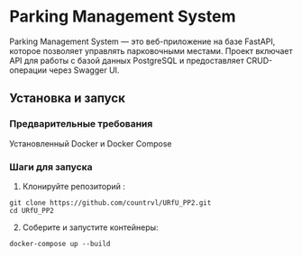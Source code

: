 # Parking Management System
Parking Management System — это веб-приложение на базе FastAPI, которое позволяет управлять парковочными местами. Проект включает API для работы с базой данных PostgreSQL и предоставляет CRUD-операции через Swagger UI.

## Установка и запуск
### Предварительные требования 
Установленный Docker и Docker Compose

### Шаги для запуска
1. Клонируйте репозиторий :
```
git clone https://github.com/countrvl/URfU_PP2.git
cd URfU_PP2
```
2. Соберите и запустите контейнеры:
```
docker-compose up --build
```
